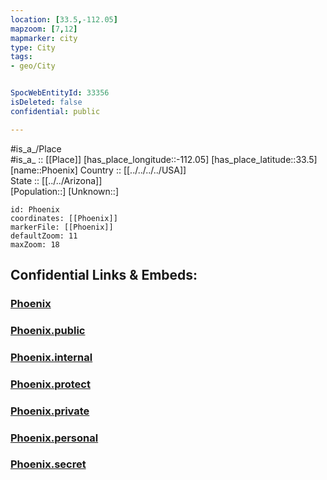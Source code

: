 ```yaml
---
location: [33.5,-112.05] 
mapzoom: [7,12] 
mapmarker: city 
type: City
tags:
- geo/City


SpocWebEntityId: 33356
isDeleted: false
confidential: public

---
```

#is_a_/Place  
#is_a_ :: [[Place]] 
[has_place_longitude::-112.05] 
[has_place_latitude::33.5] 
[name::Phoenix] 
Country :: [[../../../../USA]]  
State :: [[../../Arizona]]  
[Population::] 
[Unknown::] 


```leaflet
id: Phoenix
coordinates: [[Phoenix]] 
markerFile: [[Phoenix]] 
defaultZoom: 11 
maxZoom: 18
```


## Confidential Links & Embeds: 

### [Phoenix](/_Standards/Earth/Continent/America~North/USA/USA~Mountain/Arizona/counties~Arizona/Maricopa,County/cities~Maricopa/Phoenix.md) 

### [Phoenix.public](/_public/Earth/Continent/America~North/USA/USA~Mountain/Arizona/counties~Arizona/Maricopa,County/cities~Maricopa/Phoenix.public.md) 

### [Phoenix.internal](/_internal/Earth/Continent/America~North/USA/USA~Mountain/Arizona/counties~Arizona/Maricopa,County/cities~Maricopa/Phoenix.internal.md) 

### [Phoenix.protect](/_protect/Earth/Continent/America~North/USA/USA~Mountain/Arizona/counties~Arizona/Maricopa,County/cities~Maricopa/Phoenix.protect.md) 

### [Phoenix.private](/_private/Earth/Continent/America~North/USA/USA~Mountain/Arizona/counties~Arizona/Maricopa,County/cities~Maricopa/Phoenix.private.md) 

### [Phoenix.personal](/_personal/Earth/Continent/America~North/USA/USA~Mountain/Arizona/counties~Arizona/Maricopa,County/cities~Maricopa/Phoenix.personal.md) 

### [Phoenix.secret](/_secret/Earth/Continent/America~North/USA/USA~Mountain/Arizona/counties~Arizona/Maricopa,County/cities~Maricopa/Phoenix.secret.md)

